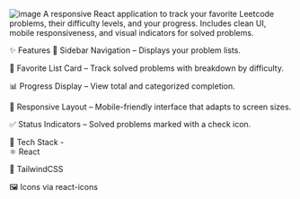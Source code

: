 ![image](https://github.com/user-attachments/assets/d18521cc-1816-4f0c-97cc-07a4eeb6f5ac)
A responsive React application to track your favorite Leetcode problems, their difficulty levels, and your progress. Includes clean UI, mobile responsiveness, and visual indicators for solved problems.

✨ Features
📂 Sidebar Navigation – Displays your problem lists.

🌟 Favorite List Card – Track solved problems with breakdown by difficulty.

📊 Progress Display – View total and categorized completion.

📱 Responsive Layout – Mobile-friendly interface that adapts to screen sizes.

✅ Status Indicators – Solved problems marked with a check icon.

🧱 Tech Stack -  <br/>
⚛️ React

🎨 TailwindCSS

🖼️ Icons via react-icons
